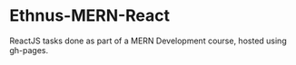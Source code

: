 # Ethnus-MERN-React
ReactJS tasks done as part of a MERN Development course, hosted using gh-pages.
